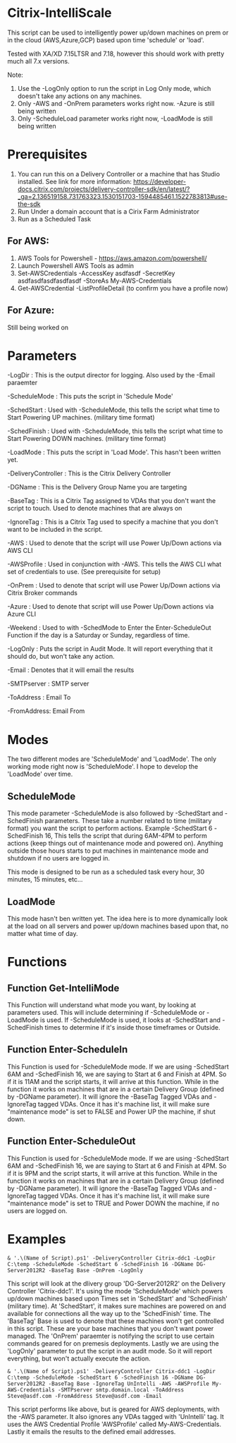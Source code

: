 # Citrix-IntelliScale
This script can be used to intelligently power up/down machines on prem or in the cloud (AWS,Azure,GCP) based upon time 'schedule' or 'load'.

Tested with XA/XD 7.15LTSR and 7.18, however this should work with pretty much all 7.x versions.

Note: 
1) Use the -LogOnly option to run the script in Log Only mode, which doesn't take any actions on any machines.
2) Only -AWS and -OnPrem parameters works right now. -Azure is still being written
3) Only -ScheduleLoad parameter works right now, -LoadMode is still being written

# Prerequisites
1) You can run this on a Delivery Controller or a machine that has Studio installed.  See link for more information: https://developer-docs.citrix.com/projects/delivery-controller-sdk/en/latest/?_ga=2.136519158.731763323.1530151703-1594485461.1522783813#use-the-sdk 
3) Run Under a domain account that is a Cirix Farm Administrator
4) Run as a Scheduled Task

## For AWS:
1) AWS Tools for Powershell - https://aws.amazon.com/powershell/
2) Launch Powershell AWS Tools as admin
3) Set-AWSCredentials -AccessKey asdfasdf -SecretKey asdfasdfasdfasdfasdf -StoreAs My-AWS-Credentials
4) Get-AWSCredential -ListProfileDetail (to confirm you have a profile now)

## For Azure:
Still being worked on

# Parameters
-LogDir : This is the output director for logging.  Also used by the -Email paraemter

-ScheduleMode : This puts the script in 'Schedule Mode'

-SchedStart : Used with -ScheduleMode, this tells the script what time to Start Powering UP machines. (military time format)

-SchedFinish : Used with -ScheduleMode, this tells the script what time to Start Powering DOWN machines. (military time format)

-LoadMode : This puts the script in 'Load Mode'.  This hasn't been written yet.

-DeliveryController : This is the Citrix Delivery Controller

-DGName : This is the Delivery Group Name you are targeting

-BaseTag : This is a Citrix Tag assigned to VDAs that you don't want the script to touch.  Used to denote machines that are always on

-IgnoreTag : This is a Citrix Tag used to specify a machine that you don't want to be included in the script.

-AWS : Used to denote that the script will use Power Up/Down actions via AWS CLI

-AWSProfile : Used in conjunction with -AWS.  This tells the AWS CLI what set of credentials to use. (See prerequisite for setup)

-OnPrem : Used to denote that script will use Power Up/Down actions via Citrix Broker commands

-Azure : Used to denote that script will use Power Up/Down actions via Azure CLI

-Weekend : Used to with -SchedMode to Enter the Enter-ScheduleOut Function if the day is a Saturday or Sunday, regardless of time.

-LogOnly : Puts the script in Audit Mode.  It will report everything that it should do, but won't take any action.

-Email : Denotes that it will email the results

-SMTPserver : SMTP server

-ToAddress : Email To

-FromAddress: Email From

# Modes
The two different modes are 'ScheduleMode' and 'LoadMode'.  The only working mode right now is 'ScheduleMode'.  I hope to develop the 'LoadMode' over time.

## ScheduleMode
This mode parameter -ScheduleMode is also followed by -SchedStart and -SchedFinish parameters.  These take a number related to time (military format) you want the script to perform actions.  Example -SchedStart 6 -SchedFinish 16, This tells the script that during 6AM-4PM to perform actions (keep things out of maintenance mode and powered on).  Anything outside those hours starts to put machines in maintenance mode and shutdown if no users are logged in.

This mode is designed to be run as a scheduled task every hour, 30 minutes, 15 minutes, etc...

## LoadMode
This mode hasn't ben written yet.  The idea here is to more dynamically look at the load on all servers and power up/down machines based upon that, no matter what time of day.

# Functions
## Function Get-IntelliMode
This Function will understand what mode you want, by looking at parameters used.  This will include determining if -ScheduleMode or -LoadMode is used. If -ScheduleMode is used, it looks at -SchedStart and -SchedFinish times to determine if it's inside those timeframes or Outside.

## Function Enter-ScheduleIn
This Function is used for -ScheduleMode mode.  If we are using -SchedStart 6AM and -SchedFinish 16, we are saying to Start at 6 and Finish at 4PM. So if it is 11AM and the script starts, it will arrive at this function.  While in the function it works on machines that are in a certain Delivery Group (defined by -DGName parameter).  It will ignore the -BaseTag Tagged VDAs and -IgnoreTag tagged VDAs.  Once it has it's machine list, it will make sure "maintenance mode" is set to FALSE and Power UP the machine, if shut down.

## Function Enter-ScheduleOut
This Function is used for -ScheduleMode mode.  If we are using -SchedStart 6AM and -SchedFinish 16, we are saying to Start at 6 and Finish at 4PM. So if it is 9PM and the script starts, it will arrive at this function.  While in the function it works on machines that are in a certain Delivery Group (defined by -DGName parameter).  It will ignore the -BaseTag Tagged VDAs and -IgnoreTag tagged VDAs.  Once it has it's machine list, it will make sure "maintenance mode" is set to TRUE and Power DOWN the machine, if no users are logged on.

# Examples
```
& '.\(Name of Script).ps1' -DeliveryController Citrix-ddc1 -LogDir C:\temp -ScheduleMode -SchedStart 6 -SchedFinish 16 -DGName DG-Server2012R2 -BaseTag Base -OnPrem -LogOnly
```
This script will look at the dlivery group 'DG-Server2012R2' on the Delivery Controller 'Citrix-ddc1'.  It's using the mode 'ScheduleMode' which powers up/down machines based upon Times set in 'SchedStart' and 'SchedFinish' (military time).  At 'SchedStart', it makes sure machines are powered on and available for connections all the way up to the 'SchedFinish' time.  The 'BaseTag' Base is
used to denote that these machines won't get controlled in this script.  These are your base machines that you don't want power managed.  The 'OnPrem' paraemter is notifying the script to use certain commands geared for on premesis deployments.  Lastly we are using the 'LogOnly' parameter to put the script in an audit mode. So it will report everything, but won't actually execute the action.
```
& '.\(Name of Script).ps1' -DeliveryController Citrix-ddc1 -LogDir C:\temp -ScheduleMode -SchedStart 6 -SchedFinish 16 -DGName DG-Server2012R2 -BaseTag Base -IgnoreTag UnIntelli -AWS -AWSProfile My-AWS-Credentials -SMTPserver smtp.domain.local -ToAddress Steve@asdf.com -FromAddress Steve@asdf.com -Email
```
This script performs like above, but is geared for AWS deployments, with the -AWS parameter.  It also ignores any VDAs tagged with 'UnIntelli' tag.  It uses the AWS Credential Profile 'AWSProfile' called My-AWS-Credentials.  Lastly it emails the results to the defined email addresses.
```
